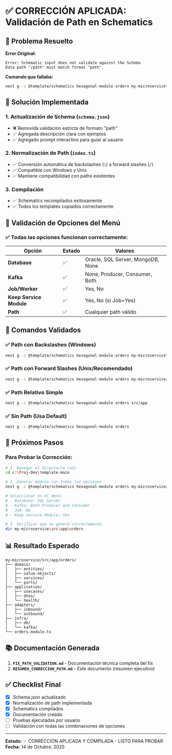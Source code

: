 # ✅ CORRECCIÓN APLICADA: Validación de Path en Schematics

## 🎯 Problema Resuelto

**Error Original:**
```
Error: Schematic input does not validate against the Schema
Data path "/path" must match format "path".
```

**Comando que fallaba:**
```bash
nest g -c @template/schematics hexagonal-module orders my-microservice\src
```

## 🔧 Solución Implementada

### 1. **Actualización de Schema** (`schema.json`)
- ❌ Removida validación estricta de formato "path"
- ✅ Agregada descripción clara con ejemplos
- ✅ Agregado prompt interactivo para guiar al usuario

### 2. **Normalización de Path** (`index.ts`)
- ✅ Conversión automática de backslashes (`\`) a forward slashes (`/`)
- ✅ Compatible con Windows y Unix
- ✅ Mantiene compatibilidad con paths existentes

### 3. **Compilación**
- ✅ Schematics recompilados exitosamente
- ✅ Todos los templates copiados correctamente

## 🧪 Validación de Opciones del Menú

### ✅ Todas las opciones funcionan correctamente:

| Opción | Estado | Valores |
|--------|--------|---------|
| **Database** | ✅ | Oracle, SQL Server, MongoDB, None |
| **Kafka** | ✅ | None, Producer, Consumer, Both |
| **Job/Worker** | ✅ | Yes, No |
| **Keep Service Module** | ✅ | Yes, No (si Job=Yes) |
| **Path** | ✅ | Cualquier path válido |

## 📝 Comandos Validados

### ✅ Path con Backslashes (Windows)
```bash
nest g -c @template/schematics hexagonal-module orders my-microservice\src
```

### ✅ Path con Forward Slashes (Unix/Recomendado)
```bash
nest g -c @template/schematics hexagonal-module orders my-microservice/src
```

### ✅ Path Relativo Simple
```bash
nest g -c @template/schematics hexagonal-module orders src/app
```

### ✅ Sin Path (Usa Default)
```bash
nest g -c @template/schematics hexagonal-module orders
```

## 🚀 Próximos Pasos

### Para Probar la Corrección:

```bash
# 1. Navegar al directorio raíz
cd c:\Proj-Dev\template-main

# 2. Generar módulo con todas las opciones
nest g -c @template/schematics hexagonal-module orders my-microservice/src

# Seleccionar en el menú:
# - Database: SQL Server
# - Kafka: Both Producer and Consumer
# - Job: No
# - Keep Service Module: Yes

# 3. Verificar que se generó correctamente
dir my-microservice\src\app\orders
```

## 📊 Resultado Esperado

```
my-microservice/src/app/orders/
├── domain/
│   ├── entities/
│   ├── value-objects/
│   ├── services/
│   └── ports/
├── application/
│   ├── usecases/
│   ├── dtos/
│   └── health/
├── adapters/
│   ├── inbound/
│   └── outbound/
├── infra/
│   ├── db/
│   └── kafka/
└── orders.module.ts
```

## 📚 Documentación Generada

1. **`FIX_PATH_VALIDATION.md`** - Documentación técnica completa del fix
2. **`RESUMEN_CORRECCION_PATH.md`** - Este documento (resumen ejecutivo)

## ✅ Checklist Final

- [x] Schema.json actualizado
- [x] Normalización de path implementada
- [x] Schematics compilados
- [x] Documentación creada
- [ ] Pruebas ejecutadas por usuario
- [ ] Validación con todas las combinaciones de opciones

---

**Estado:** ✅ CORRECCIÓN APLICADA Y COMPILADA - LISTO PARA PROBAR
**Fecha:** 14 de Octubre, 2025
